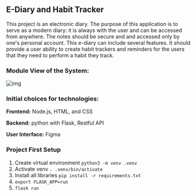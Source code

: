 ## E-Diary and Habit Tracker

This project is an electronic diary. The purpose of this application is to serve as a modern diary: it is always with the user and can be accessed from anywhere. The notes should be secure and and accessed only by one's personal account. This e-diary can include several features. It should provide a user ability to create habit trackers and reminders for the users that they need to perform a habit they track. 



### **Module View of the System:**

![img](https://lh6.googleusercontent.com/24hb656SYiz_R0R8xgfOOevALxCZh8O0IAXEinwvb16VIf7KJSy2s3PbIX0nXgtuNhFHKrFMdad5QvFEDe99RVEugtoIiondGTwGLNPW8dCVbtfoR9DL3d-3Ksc-gfd0KlJvI42X)



### **Initial choices for technologies:**

**Frontend:** Node.js, HTML, and CSS

**Backend:** python with Flask, Restful API

**User Interface:** Figma



### Project First Setup
1. Create virtual environment
`python3 -m venv .venv`
2. Activate venv
`. .venv/bin/activate`
3. Install all libraries
`pip install -r requirements.txt`
4. `export FLASK_APP=run`
5. `flask run`
